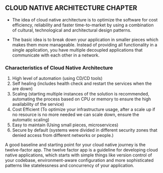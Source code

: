 ## CLOUD NATIVE ARCHITECTURE CHAPTER

- The idea of cloud native architecture is to optimize the software for cost efficiency, 
reliability and faster time-to-market by using a combination of cultural, technological and architectural design patterns.

- The basic idea is to break down your application in smaller pieces which makes them more manageable. Instead of providing all functionality in a single application, 
you have multiple decoupled applications that communicate with each other in a network.

### Characteristics of Cloud Native Architecture

1. High level of automation (using CD/CD tools)
2. Self healing (includes health check and restart the services when the are down)
3. Scaling (starting multiple instances of the solution is recommended, automating the process based on CPU or memory to ensure the high availability of the service)
4. Cost Efficient (To optimize your infrastructure usage, after a scale up if no resource is no more needed we can scale down, ensure the automatic scaling)
5. Easy to maintain (Using small pieces, microservices)
6. Secure by default (systems were divided in different security zones that denied access from different networks or people.)

A good baseline and starting point for your cloud native journey is the twelve-factor app. The twelve factor app is a guideline for developing cloud native applications, 
which starts with simple things like version control of your codebase, 
environment-aware configuration and more sophisticated patterns like statelessness and concurrency of your application.
